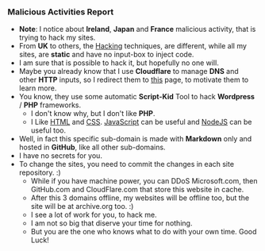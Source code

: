 ### Malicious Activities Report 

- **Note**: I notice about **Ireland**, **Japan** and **France** malicious activity, that is trying to hack my sites. 
- From **UK** to others, the [Hacking](https://art.odicforcesounds.com/pages/Data/Audio/Emotional_Signals/tracks/12_Hacking_Festival/index.html) techniques, are different, while all my sites, are **static** and have no input-box to inject code. 
- I am sure that is possible to hack it, but hopefully no one will. 
- Maybe you already know that I use **Cloudflare** to manage **DNS** and other **HTTP** inputs, so I redirect them to [this](https://blog.odicforcesounds.com/blog/awesome/files/Security/Offensive/ABBT.html) page, to motivate them to learn more. 
- You know, they use some automatic **Script-Kid** Tool to hack **Wordpress** / **PHP** frameworks. 
    - I don't know why, but I don't like **PHP**. 
    - I Like [HTML](./blog/web/html.md) and [CSS](./blog/web/css.md). [JavaScript](./blog/web/javascript.md) can be useful and [NodeJS](./blog/web/nodejs.md) can be useful too. 
- Well, in fact this specific sub-domain is made with **Markdown** only and hosted in **GitHub**, like all other sub-domains. 
- I have no secrets for you. 
- To change the sites, you need to commit the changes in each site repository. :) 
    - While if you have machine power, you can DDoS Microsoft.com, then GitHub.com and CloudFlare.com that store this website in cache. 
    - After this 3 domains offline, my websites will be offline too, but the site will be at archive.org too. :) 
    - I see a lot of work for you, to hack me. 
    - I am not so big that diserve your time for nothing. 
    - But you are the one who knows what to do with your own time. Good Luck!
